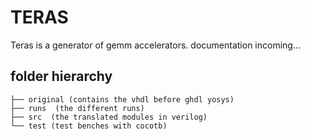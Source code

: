 # TERAS
Teras is a generator of gemm accelerators.
documentation incoming...


## folder hierarchy

```
├── original (contains the vhdl before ghdl yosys)
├── runs  (the different runs)
├── src  (the translated modules in verilog)
└── test (test benches with cocotb)
```
